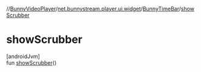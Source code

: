 //[BunnyVideoPlayer](../../../index.md)/[net.bunnystream.player.ui.widget](../index.md)/[BunnyTimeBar](index.md)/[showScrubber](show-scrubber.md)

# showScrubber

[androidJvm]\
fun [showScrubber](show-scrubber.md)()
